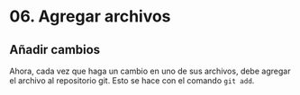 # 06. Agregar archivos

## Añadir cambios

Ahora, cada vez que haga un cambio en uno de sus archivos, debe agregar el archivo al repositorio git. Esto se hace con el comando `git add`.
